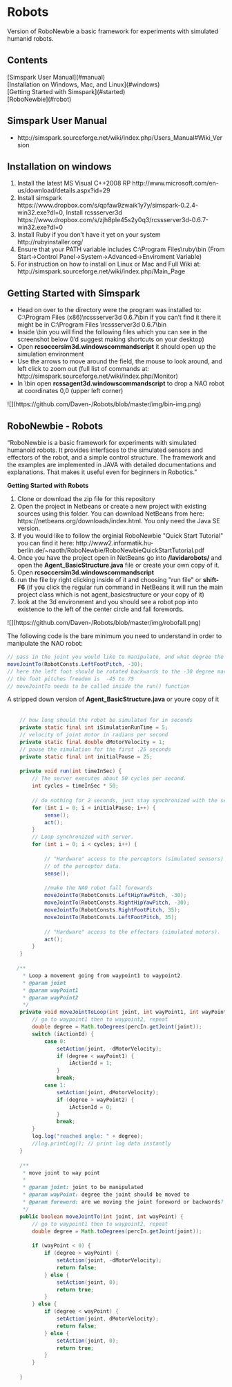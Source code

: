 <h1>Robots</h1>
Version of RoboNewbie a basic framework for experiments with simulated humanid robots.  

<h2>Contents </h2>
[Simspark User Manual](#manual)<br>
[Installation on Windows, Mac, and Linux](#windows)<br>
[Getting Started with Simspark](#started)<br>
[RoboNewbie](#robot)


<h2 id="manual">Simspark User Manual</h2>
<ul>
<li>http://simspark.sourceforge.net/wiki/index.php/Users_Manual#Wiki_Version </li>
</ul>

<h2 id="windows">Installation on windows</h2>
<ol>
<li>Install the latest MS Visual C++2008 RP http://www.microsoft.com/en-us/download/details.aspx?id=29</li>
<li>Install simspark https://www.dropbox.com/s/qpfaw9zwaik1y7y/simspark-0.2.4-win32.exe?dl=0, Install rcssserver3d https://www.dropbox.com/s/zjh8ple45s2y0q3/rcssserver3d-0.6.7-win32.exe?dl=0</li>
<li>Install Ruby if you don’t have it yet on your system http://rubyinstaller.org/ </li>
<li>Ensure that your PATH variable includes C:\Program Files\ruby\bin (From Start->Control Panel->System->Advanced->Enviroment Variable)</li>
<li>For instruction on how to install on Linux or Mac and Full Wiki at: http://simspark.sourceforge.net/wiki/index.php/Main_Page</li>
</ol>

<h2 id="started">Getting Started with Simspark</h2>
<ul>
<li>Head on over to the directory were the program was installed to: C:\Program Files (x86)\rcssserver3d 0.6.7\bin if you can’t find it there it might be in C:\Program Files \rcssserver3d 0.6.7\bin</li>
<li>Inside \bin you will find the following files which you can see in the screenshot below (I’d suggest making shortcuts on your desktop) 
</li>
<li>Open <strong>rcsoccersim3d.windowscommandscript</strong> it should open up the simulation environment </li>
<li>Use the arrows to move around the field, the mouse to look around, and left click to zoom out (full list of commands at: http://simspark.sourceforge.net/wiki/index.php/Monitor)</li>
<li>In \bin open <strong>rcssagent3d.windowscommandscript</strong> to drop a NAO robot at coordinates 0,0 (upper left corner) </li>
</ul>
![](https://github.com/Daven-/Robots/blob/master/img/bin-img.png)
<h2 id="robot">RoboNewbie - Robots</h2>
<p>“RoboNewbie is a basic framework for experiments with simulated humanoid robots. It provides interfaces to the simulated sensors and effectors of the robot, and a simple control structure. The framework and the examples are implemented in JAVA with detailed documentations and explanations. That makes it useful even for beginners in Robotics.” </p>
<strong>Getting Started with Robots</strong>
<ol>
<li>Clone or download the zip file for this repository</li>
<li>Open the project in Netbeans or create a new project with existing sources using this folder. You can download NetBeans from here: https://netbeans.org/downloads/index.html. You only need the Java SE version.</li>
<li>If you would like to follow the orginial RoboNewbie "Quick Start Tutorial" you can find it here: http://www2.informatik.hu-berlin.de/~naoth/RoboNewbie/RoboNewbieQuickStartTutorial.pdf</li>
<li>Once you have the project open in NetBeans go into <strong>/lavidarobots/</strong> and open the <strong>Agent_BasicStructure.java</strong> file or create your own copy of it.</li>
<li>Open <strong>rcsoccersim3d.windowscommandscript</strong></li>
<li>run the file by right clicking inside of it and choosing "run file" or <strong>shift-F6</strong> (if you click the regular run command in NetBeans it will run the main project class which is not agent_basicstructure or your copy of it)</li>
<li>look at the 3d environment and you should see a robot pop into existence to the left of the center circle and fall forewords.</li>
</ol>
![](https://github.com/Daven-/Robots/blob/master/img/robofall.png)
<br>

The following code is the bare minimum you need to understand in order to manipulate the NAO robot:
```java
// pass in the joint you would like to manipulate, and what degree the joint should be moved to
moveJointTo(RobotConsts.LeftFootPitch, -30); 
// here the left foot should be rotated backwards to the -30 degree mark
// the foot pitches freedom is  -45 to 75
// moveJointTo needs to be called inside the run() function
```
A stripped down version of <strong>Agent_BasicStructure.java</strong> or youre copy of it
```java

    // how long should the robot be simulated for in seconds
    private static final int iSimulationRunTime = 5;
    // velocity of joint motor in radians per second
    private static final double dMotorVelocity = 1;
    // pause the simulation for the first .25 seconds
    private static final int initialPause = 25;
    
    private void run(int timeInSec) {
        // The server executes about 50 cycles per second. 
        int cycles = timeInSec * 50;

        // do nothing for 2 seconds, just stay synchronized with the server
        for (int i = 0; i < initialPause; i++) {
            sense();
            act();
        }
        // Loop synchronized with server.
        for (int i = 0; i < cycles; i++) {

            // "Hardware" access to the perceptors (simulated sensors) and processing
            // of the perceptor data. 
            sense();
            
            //make the NAO robot fall forewards
            moveJointTo(RobotConsts.LeftHipYawPitch, -30);
            moveJointTo(RobotConsts.RightHipYawPitch, -30);
            moveJointTo(RobotConsts.RightFootPitch, 35);
            moveJointTo(RobotConsts.LeftFootPitch, 35);

            // "Hardware" access to the effectors (simulated motors).
            act();
        }
    }
    
   /**
     * Loop a movement going from waypoint1 to waypoint2. 
     * @param joint
     * @param wayPoint1
     * @param wayPoint2 
     */
    private void moveJointToLoop(int joint, int wayPoint1, int wayPoint2) {
        // go to waypoint1 then to waypoint2, repeat
        double degree = Math.toDegrees(percIn.getJoint(joint));
        switch (iActionId) {
            case 0:
                setAction(joint, -dMotorVelocity);
                if (degree < wayPoint1) {
                    iActionId = 1;
                }
                break;
            case 1:
                setAction(joint, dMotorVelocity);
                if (degree > wayPoint2) {
                    iActionId = 0;
                }
                break;
        }
        log.log("reached angle: " + degree);
        //log.printLog(); // print log data instantly 
    }

    /**
     * move joint to way point
     *
     * @param joint: joint to be manipulated
     * @param wayPoint: degree the joint should be moved to
     * @param foreword: are we moving the joint foreword or backwords?
     */
    public boolean moveJointTo(int joint, int wayPoint) {
        // go to waypoint1 then to waypoint2, repeat
        double degree = Math.toDegrees(percIn.getJoint(joint));

        if (wayPoint < 0) {
            if (degree > wayPoint) {
                setAction(joint, -dMotorVelocity);
                return false;
            } else {
                setAction(joint, 0);
                return true;
            }
        } else {
            if (degree < wayPoint) {
                setAction(joint, dMotorVelocity);
                return false;
            } else {
                setAction(joint, 0);
                return true;
            }
        }

    }

```
